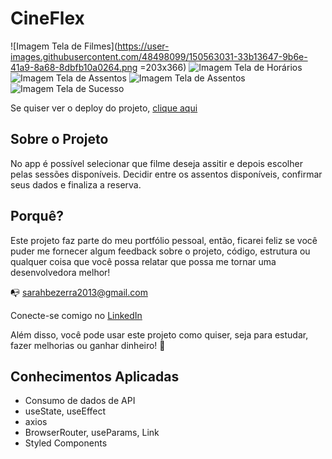 # CineFlex

![Imagem Tela de Filmes](https://user-images.githubusercontent.com/48498099/150563031-33b13647-9b6e-41a9-8a68-8dbfb10a0264.png =203x366)
![Imagem Tela de Horários](https://user-images.githubusercontent.com/48498099/150563068-33eede7c-44c3-4922-98de-23e5591ad883.png)
![Imagem Tela de Assentos](https://user-images.githubusercontent.com/48498099/150563096-e50cc059-2046-40ba-b4f6-6d2d932965ea.png)
![Imagem Tela de Assentos](https://user-images.githubusercontent.com/48498099/150563117-e236ccf5-abf3-4819-9304-e8f4a4848eb8.png)
![Imagem Tela de Sucesso](https://user-images.githubusercontent.com/48498099/150563125-2640c24f-946c-403a-8fef-36d52f791177.png)

Se quiser ver o deploy do projeto, [clique aqui](https://cine-flex-ai4akov48-sarahbezerra.vercel.app/)

## Sobre o Projeto

No app é possível selecionar que filme deseja assitir e depois escolher pelas sessões disponíveis. Decidir entre os assentos disponíveis, confirmar seus dados e finaliza a reserva.

## Porquê?

Este projeto faz parte do meu portfólio pessoal, então, ficarei feliz se você puder me fornecer algum feedback sobre o projeto, código, estrutura ou qualquer coisa que você possa relatar que possa me tornar uma desenvolvedora melhor!

:mailbox_with_no_mail: sarahbezerra2013@gmail.com

Conecte-se comigo no [LinkedIn](https://www.linkedin.com/in/sarah-bezerra-0a8124213/)

Além disso, você pode usar este projeto como quiser, seja para estudar, fazer melhorias ou ganhar dinheiro! :handshake:

## Conhecimentos Aplicadas
- Consumo de dados de API
- useState, useEffect
- axios
- BrowserRouter, useParams, Link
- Styled Components
